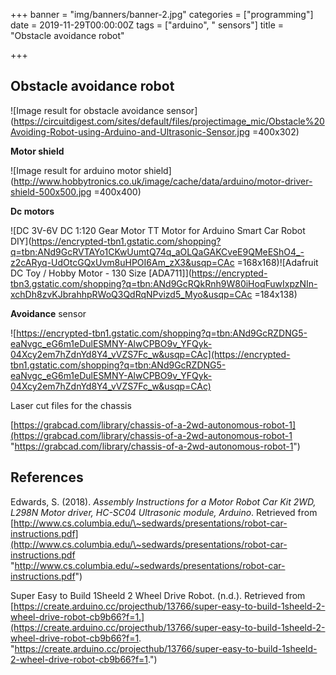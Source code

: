 +++
banner = "img/banners/banner-2.jpg"
categories = ["programming"]
date = 2019-11-29T00:00:00Z
tags = ["arduino", " sensors"]
title = "Obstacle avoidance robot"

+++
## Obstacle avoidance robot

![Image result for obstacle avoidance sensor](https://circuitdigest.com/sites/default/files/projectimage_mic/Obstacle%20Avoiding-Robot-using-Arduino-and-Ultrasonic-Sensor.jpg =400x302)

**Motor shield**

![Image result for arduino motor shield](http://www.hobbytronics.co.uk/image/cache/data/arduino/motor-driver-shield-500x500.jpg =400x400)

**Dc motors**

![DC 3V-6V DC 1:120 Gear Motor TT Motor for Arduino Smart Car Robot DIY](https://encrypted-tbn1.gstatic.com/shopping?q=tbn:ANd9GcRVTAYo1CKwUumtQ74q_aOLQaGAKCveE9QMeEShO4_-z2cARyq-UdOtcGQxUvm8uHPOI6Am_zX3&usqp=CAc =168x168)![Adafruit DC Toy / Hobby Motor - 130 Size \[ADA711\]](https://encrypted-tbn3.gstatic.com/shopping?q=tbn:ANd9GcRQkRnh9W80iHoqFuwIxpzNIn-xchDh8zvKJbrahhpRWoQ3QdRqNPvizd5_Myo&usqp=CAc =184x138)

**Avoidance** sensor

![https://encrypted-tbn1.gstatic.com/shopping?q=tbn:ANd9GcRZDNG5-eaNvgc_eG6m1eDulESMNY-AlwCPBO9v_YFQyk-04Xcy2em7hZdnYd8Y4_vVZS7Fc_w&usqp=CAc](https://encrypted-tbn1.gstatic.com/shopping?q=tbn:ANd9GcRZDNG5-eaNvgc_eG6m1eDulESMNY-AlwCPBO9v_YFQyk-04Xcy2em7hZdnYd8Y4_vVZS7Fc_w&usqp=CAc)

Laser cut files for the chassis

[https://grabcad.com/library/chassis-of-a-2wd-autonomous-robot-1](https://grabcad.com/library/chassis-of-a-2wd-autonomous-robot-1 "https://grabcad.com/library/chassis-of-a-2wd-autonomous-robot-1")

## References

Edwards, S. (2018). _Assembly Instructions for a Motor Robot Car Kit 2WD, L298N Motor driver, HC-SC04 Ultrasonic module, Arduino_. Retrieved from [http://www.cs.columbia.edu/\~sedwards/presentations/robot-car-instructions.pdf](http://www.cs.columbia.edu/\~sedwards/presentations/robot-car-instructions.pdf "http://www.cs.columbia.edu/~sedwards/presentations/robot-car-instructions.pdf")

Super Easy to Build 1Sheeld 2 Wheel Drive Robot. (n.d.). Retrieved from [https://create.arduino.cc/projecthub/13766/super-easy-to-build-1sheeld-2-wheel-drive-robot-cb9b66?f=1.](https://create.arduino.cc/projecthub/13766/super-easy-to-build-1sheeld-2-wheel-drive-robot-cb9b66?f=1. "https://create.arduino.cc/projecthub/13766/super-easy-to-build-1sheeld-2-wheel-drive-robot-cb9b66?f=1.")